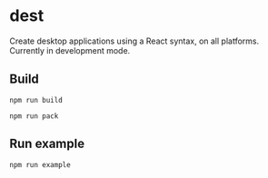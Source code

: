 # dest

Create desktop applications using a React syntax, on all platforms.
Currently in development mode.

## Build

```
npm run build
```

```
npm run pack
```

## Run example

```
npm run example
```

